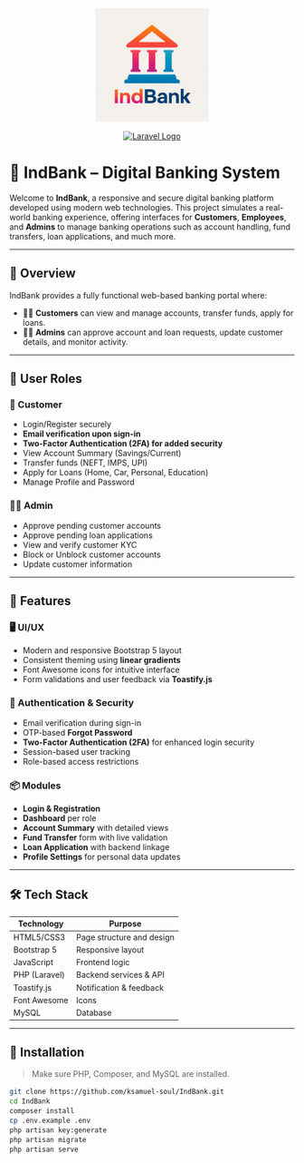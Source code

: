 <p align="center"><img src="Bank_logo.png" width="200" height="200" alt="Ind_Bank Logo"></p>

<p align="center"><a href="https://laravel.com" target="_blank"><img src="https://raw.githubusercontent.com/laravel/art/master/logo-lockup/5%20SVG/2%20CMYK/1%20Full%20Color/laravel-logolockup-cmyk-red.svg" width="400" alt="Laravel Logo"></a></p>

# 💼 IndBank – Digital Banking System

Welcome to **IndBank**, a responsive and secure digital banking platform developed using modern web technologies. This project simulates a real-world banking experience, offering interfaces for **Customers**, **Employees**, and **Admins** to manage banking operations such as account handling, fund transfers, loan applications, and much more.

---

## 🚀 Overview

IndBank provides a fully functional web-based banking portal where:

- 🧑‍💼 **Customers** can view and manage accounts, transfer funds, apply for loans.
- 🧑‍💻 **Admins** can approve account and loan requests, update customer details, and monitor activity.

---

## 👥 User Roles

### 🧍 Customer
- Login/Register securely
- **Email verification upon sign-in**
- **Two-Factor Authentication (2FA) for added security**
- View Account Summary (Savings/Current)
- Transfer funds (NEFT, IMPS, UPI)
- Apply for Loans (Home, Car, Personal, Education)
- Manage Profile and Password

### 🧑‍💼 Admin
- Approve pending customer accounts
- Approve pending loan applications
- View and verify customer KYC
- Block or Unblock customer accounts
- Update customer information

---

## 🌟 Features

### 🖥 UI/UX
- Modern and responsive Bootstrap 5 layout
- Consistent theming using **linear gradients**
- Font Awesome icons for intuitive interface
- Form validations and user feedback via **Toastify.js**

### 🔐 Authentication & Security
- Email verification during sign-in
- OTP-based **Forgot Password**
- **Two-Factor Authentication (2FA)** for enhanced login security
- Session-based user tracking
- Role-based access restrictions

### 📦 Modules
- **Login & Registration**
- **Dashboard** per role
- **Account Summary** with detailed views
- **Fund Transfer** form with live validation
- **Loan Application** with backend linkage
- **Profile Settings** for personal data updates

---

## 🛠 Tech Stack

| Technology    | Purpose                        |
|---------------|--------------------------------|
| HTML5/CSS3    | Page structure and design      |
| Bootstrap 5   | Responsive layout              |
| JavaScript    | Frontend logic                 |
| PHP (Laravel) | Backend services & API         |
| Toastify.js   | Notification & feedback        |
| Font Awesome  | Icons                          |
| MySQL         | Database                       |

---

## 🔧 Installation

> Make sure PHP, Composer, and MySQL are installed.

```bash
git clone https://github.com/ksamuel-soul/IndBank.git
cd IndBank
composer install
cp .env.example .env
php artisan key:generate
php artisan migrate
php artisan serve

